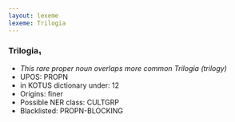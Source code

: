 ```yaml
---
layout: lexeme
lexeme: Trilogia
---
```


###  Trilogia₁

* _This rare proper noun overlaps more common *Trilogia* (trilogy)_
* UPOS:  PROPN
* in KOTUS dictionary under:  12
* Origins: finer 
* Possible NER class:  CULTGRP
* Blacklisted:  PROPN-BLOCKING

